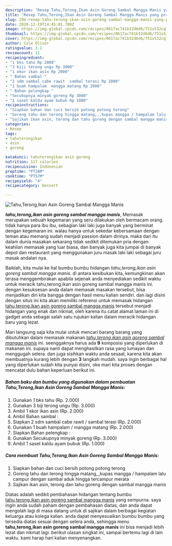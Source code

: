 ```yaml
---
description: "Resep Tahu,Terong,Ikan Asin Goreng Sambal Mangga Manis yang praktis"
title: "Resep Tahu,Terong,Ikan Asin Goreng Sambal Mangga Manis yang praktis"
slug: 294-resep-tahu-terong-ikan-asin-goreng-sambal-mangga-manis-yang-praktis
date: 2020-12-19T14:45:01.780Z
image: https://img-global.cpcdn.com/recipes/0617ac741b32d6d6/751x532cq70/tahuterongikan-asin-goreng-sambal-mangga-manis-foto-resep-utama.jpg
thumbnail: https://img-global.cpcdn.com/recipes/0617ac741b32d6d6/751x532cq70/tahuterongikan-asin-goreng-sambal-mangga-manis-foto-resep-utama.jpg
cover: https://img-global.cpcdn.com/recipes/0617ac741b32d6d6/751x532cq70/tahuterongikan-asin-goreng-sambal-mangga-manis-foto-resep-utama.jpg
author: Cole Oliver
ratingvalue: 3.1
reviewcount: 11
recipeingredient:
- "1 bks tahu Rp 2000"
- "3 biji terong ungu Rp 3000"
- "1 ekor ikan asin Rp 2000"
- " Bahan sambal "
- "2 sdm sambal cabe rawit  sambal terasi Rp 2000"
- "1 buah hampalam  mangga matang Rp 2000"
- " Bahan pelengkap "
- "Secukupnya minyak goreng Rp 3000"
- "1 saset kaldu ayam bubuk Rp 1000"
recipeinstructions:
- "Siapkan bahan dan cuci bersih potong potong terong"
- "Goreng tahu dan terong hingga matang,,,kupas mangga / hampalam lalu campur dengan sambal aduk hingga tercampur merata"
- "Sajikan ikan asin, terong dan tahu goreng dengan sambal mangga manis"
categories:
- Resep
tags:
- tahuterongikan
- asin
- goreng

katakunci: tahuterongikan asin goreng 
nutrition: 117 calories
recipecuisine: Indonesian
preptime: "PT28M"
cooktime: "PT57M"
recipeyield: "4"
recipecategory: Dessert

---
```



![Tahu,Terong,Ikan Asin Goreng Sambal Mangga Manis](https://img-global.cpcdn.com/recipes/0617ac741b32d6d6/751x532cq70/tahuterongikan-asin-goreng-sambal-mangga-manis-foto-resep-utama.jpg)

<b><i>tahu,terong,ikan asin goreng sambal mangga manis</i></b>, Memasak merupakan sebuah kegemaran yang seru dilakukan oleh bermacam orang. tidak hanya para ibu ibu, sebagian laki laki juga banyak yang berminat dengan kegemaran ini. walau hanya untuk sekedar kebersamaan dengan teman atau memang sudah menjadi passion dalam dirinya. maka dari itu dalam dunia masakan sekarang tidak sedikit ditemukan pria dengan keahlian memasak yang luar biasa, dan banyak juga kita jumpai di banyak depot dan restaurant yang menggunakan juru masak laki laki sebagai juru masak andalan nya.



Baiklah, kita mulai ke hal bumbu bumbu hidangan <i>tahu,terong,ikan asin goreng sambal mangga manis</i>. di antara kesibukan kita, kemungkinan akan terasa menggembirakan apabila sejenak anda menyediakan sedikit waktu untuk meracik tahu,terong,ikan asin goreng sambal mangga manis ini. dengan kesuksesan anda dalam memasak masakan tersebut, bisa menjadikan diri kita bangga dengan hasil menu kalian sendiri. dan lagi disini dengan situs ini kita akan memiliki referensi untuk memasak hidangan <u>tahu,terong,ikan asin goreng sambal mangga manis</u> tersebut menjadi hidangan yang enak dan nikmat, oleh karena itu catat alamat laman ini di gadget anda sebagai salah satu rujukan kalian dalam meracik hidangan baru yang lezat.


Mari langsung saja kita mulai untuk mencari barang barang yang dibutuhkan dalam memasak makanan <u><i>tahu,terong,ikan asin goreng sambal mangga manis</i></u> ini. seenggaknya harus ada <b>9</b> komposisi yang diperlukan di makanan ini. supaya nanti dapat menghasilkan rasa yang lumayan dan menggugah selera. dan juga sisihkan waktu anda sesaat, karena kita akan membuatnya kurang lebih dengan <b>3</b> langkah mudah. saya ingin berbagai hal yang diperlukan sudah kita punyai disini, oke mari kita proses dengan mencatat dulu bahan keperluan berikut ini.

<!--inarticleads1-->

##### Bahan baku dan bumbu yang digunakan dalam pembuatan Tahu,Terong,Ikan Asin Goreng Sambal Mangga Manis:

1. Gunakan 1 bks tahu (Rp. 2.000)
1. Gunakan 3 biji terong ungu (Rp. 3.000)
1. Ambil 1 ekor ikan asin (Rp. 2.000)
1. Ambil  Bahan sambal :
1. Siapkan 2 sdm sambal cabe rawit / sambal terasi (Rp. 2.000)
1. Gunakan 1 buah hampalam / mangga matang (Rp. 2.000)
1. Siapkan  Bahan pelengkap :
1. Gunakan Secukupnya minyak goreng (Rp. 3.000)
1. Ambil 1 saset kaldu ayam bubuk (Rp. 1.000)




<!--inarticleads2-->

##### Cara membuat Tahu,Terong,Ikan Asin Goreng Sambal Mangga Manis:

1. Siapkan bahan dan cuci bersih potong potong terong
1. Goreng tahu dan terong hingga matang,,,kupas mangga / hampalam lalu campur dengan sambal aduk hingga tercampur merata
1. Sajikan ikan asin, terong dan tahu goreng dengan sambal mangga manis




Diatas adalah sedikit pembahasan hidangan tentang bumbu <u>tahu,terong,ikan asin goreng sambal mangga manis</u> yang sempurna. saya ingin anda sudah paham dengan pembahasan diatas, dan anda dapat mengolah lagi di masa datang untuk di sajikan dalam berbagai kegiatan keluarga atau kolega kalian. anda dapat menyesuaikan bumbu bumbu yang tersedia diatas sesuai dengan selera anda, sehingga menu <b>tahu,terong,ikan asin goreng sambal mangga manis</b> ini bisa menjadi lebih lezat dan nikmat lagi. berikut ulasan singkat ini, sampai bertemu lagi di lain waktu. kami harap hari kalian menyenangkan.
